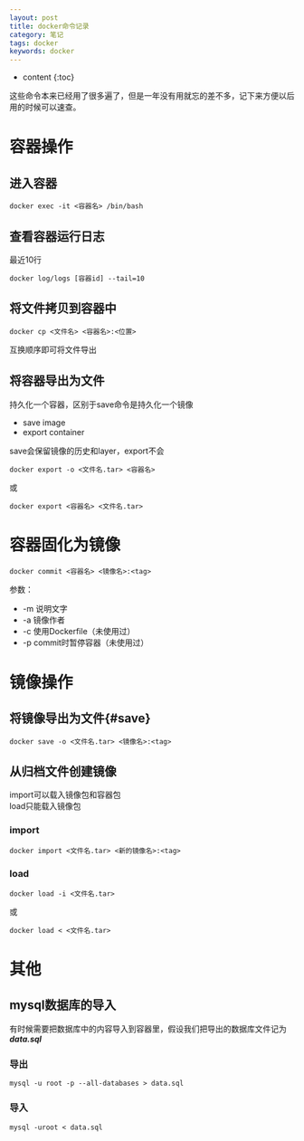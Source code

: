 ```yaml
---
layout: post
title: docker命令记录
category: 笔记
tags: docker
keywords: docker
---
```



* content
{:toc}

这些命令本来已经用了很多遍了，但是一年没有用就忘的差不多，记下来方便以后用的时候可以速查。

# 容器操作

## 进入容器

```
docker exec -it <容器名> /bin/bash
```

## 查看容器运行日志
最近10行
```
docker log/logs [容器id] --tail=10
```
## 将文件拷贝到容器中

```
docker cp <文件名> <容器名>:<位置>
```
互换顺序即可将文件导出

## 将容器导出为文件

持久化一个容器，区别于save命令是持久化一个镜像
- save image
- export container  

save会保留镜像的历史和layer，export不会  

```
docker export -o <文件名.tar> <容器名>
```
或
```
docker export <容器名> <文件名.tar>
```

# 容器固化为镜像

```
docker commit <容器名> <镜像名>:<tag>
```

参数：
- -m 说明文字
- -a 镜像作者
- -c 使用Dockerfile（未使用过）
- -p commit时暂停容器（未使用过）

# 镜像操作

## 将镜像导出为文件{#save}

```
docker save -o <文件名.tar> <镜像名>:<tag>
```

## 从归档文件创建镜像

import可以载入镜像包和容器包  
load只能载入镜像包

### import
```
docker import <文件名.tar> <新的镜像名>:<tag>
```

### load
```
docker load -i <文件名.tar>
```
或

```
docker load < <文件名.tar>
```


# 其他

## mysql数据库的导入

有时候需要把数据库中的内容导入到容器里，假设我们把导出的数据库文件记为 ___data.sql___

### 导出
```
mysql -u root -p --all-databases > data.sql
```

### 导入
```
mysql -uroot < data.sql
```





